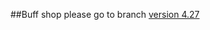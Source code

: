 ##Buff shop
please go to branch [version 4.27](https://github.com/Konic-NLP/final-project-OOAD/tree/version_4.27)
